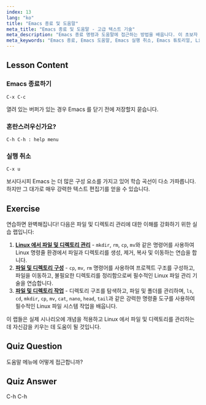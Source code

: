 ```yaml
---
index: 13
lang: "ko"
title: "Emacs 종료 및 도움말"
meta_title: "Emacs 종료 및 도움말 - 고급 텍스트 기술"
meta_description: "Emacs 종료 명령과 도움말에 접근하는 방법을 배웁니다. 이 초보자 친화적인 튜토리얼에서 기본적인 Emacs 탐색 및 실행 취소 기능을 이해합니다."
meta_keywords: "Emacs 종료, Emacs 도움말, Emacs 실행 취소, Emacs 튜토리얼, Linux 텍스트 편집기, 초보자 가이드"
---
```


## Lesson Content

### Emacs 종료하기

```
C-x C-c
```

열려 있는 버퍼가 있는 경우 Emacs 를 닫기 전에 저장할지 묻습니다.

### 혼란스러우신가요?

```
C-h C-h : help menu
```

### 실행 취소

```
C-x u
```

보시다시피 Emacs 는 더 많은 구성 요소를 가지고 있어 학습 곡선이 다소 가파릅니다. 하지만 그 대가로 매우 강력한 텍스트 편집기를 얻을 수 있습니다.

## Exercise

연습하면 완벽해집니다! 다음은 파일 및 디렉토리 관리에 대한 이해를 강화하기 위한 실습 랩입니다:

1. **[Linux 에서 파일 및 디렉토리 관리](https://labex.io/ko/labs/comptia-manage-files-and-directories-in-linux-590835)** - `mkdir`, `rm`, `cp`, `mv`와 같은 명령어를 사용하여 Linux 명령줄 환경에서 파일과 디렉토리를 생성, 제거, 복사 및 이동하는 연습을 합니다.
2. **[파일 및 디렉토리 구성](https://labex.io/ko/labs/linux-organizing-files-and-directories-387877)** - `cp`, `mv`, `rm` 명령어를 사용하여 프로젝트 구조를 구성하고, 파일을 이동하고, 불필요한 디렉토리를 정리함으로써 필수적인 Linux 파일 관리 기술을 연습합니다.
3. **[파일 및 디렉토리 작업](https://labex.io/ko/labs/linux-file-and-directory-operations-17997)** - 디렉토리 구조를 탐색하고, 파일 및 폴더를 관리하며, `ls`, `cd`, `mkdir`, `cp`, `mv`, `cat`, `nano`, `head`, `tail`과 같은 강력한 명령줄 도구를 사용하여 필수적인 Linux 파일 시스템 작업을 배웁니다.

이 랩들은 실제 시나리오에 개념을 적용하고 Linux 에서 파일 및 디렉토리를 관리하는 데 자신감을 키우는 데 도움이 될 것입니다.

## Quiz Question

도움말 메뉴에 어떻게 접근합니까?

## Quiz Answer

C-h C-h
